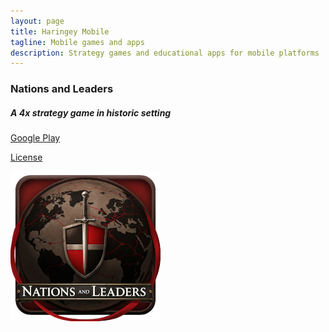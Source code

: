 ```yaml
---
layout: page
title: Haringey Mobile
tagline: Mobile games and apps
description: Strategy games and educational apps for mobile platforms
---
```


### Nations and Leaders
##### A 4x strategy game in historic setting

[Google Play](https://play.google.com/store/apps/details?id=com.haringeymobile.ukweather)

[License](pages/nl_license.html)

![App icon](/assets/images/nl_icon_with_text_scaled.png)